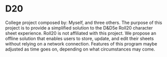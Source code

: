 # D20
 College project composed by: Myself, and three others.
 The purpose of this project is to provide a simplified solution to the D&D5e Roll20 character sheet experience. Roll20 is not affiliated with this project. 
 We propose an offline solution that enables users to store, update, and edit their sheets without relying on a network connection.
 Features of this program maybe adjusted as time goes on, depending on what circumstances may come.
